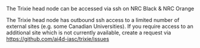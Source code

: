The Trixie head node can be accessed via ssh on NRC Black & NRC Orange

The Trixie head node has outbound ssh access to a limited number of external sites (e.g. some Canadian Universities). If you require access to an additional site which is not currently available, create a request via https://github.com/ai4d-iasc/trixie/issues

